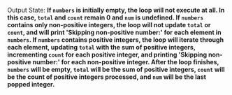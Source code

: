 Output State: **If `numbers` is initially empty, the loop will not execute at all. In this case, `total` and `count` remain 0 and `num` is undefined.
If `numbers` contains only non-positive integers, the loop will not update `total` or `count`, and will print 'Skipping non-positive number:' for each element in `numbers`.
If `numbers` contains positive integers, the loop will iterate through each element, updating `total` with the sum of positive integers, incrementing `count` for each positive integer, and printing 'Skipping non-positive number:' for each non-positive integer. After the loop finishes, `numbers` will be empty, `total` will be the sum of positive integers, `count` will be the count of positive integers processed, and `num` will be the last popped integer.**